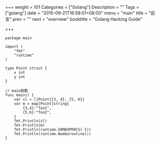 +++
weight = 101
Categories = ["Golang"]
Description = ""
Tags = ["golang"]
date = "2015-09-21T16:58:01+08:00"
menu = "main"
title = "前言"
prev = ""
next = "overview"
booktitle = "Golang Hacking Guide"

+++

```
package main

import (
	"fmt"
	"runtime"
)

type Point struct {
	x int
	y int
}

// main函数
func main() {
	var sl = []Point{{3, 4}, {5, 6}}
	var m = map[Point]string{
		{3,4}:"foo1",
		{5,6}:"foo2",
	}
	fmt.Println(sl)
	fmt.Println(m)
	fmt.Println(runtime.GOMAXPROCS(-1))
	fmt.Println(runtime.NumGoroutine())
}
```
